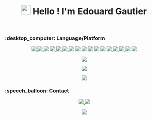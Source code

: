 <h1 align=center>
<img src="https://raw.githubusercontent.com/MartinHeinz/MartinHeinz/master/wave.gif" width="30px"> Hello ! I'm Edouard Gautier
</h1>

</br>
<h3>:desktop_computer: Language/Platform</h3>

<p align=center>
    <a href="https://www.python.org/">
        <img src="https://img.shields.io/static/v1?style=flat&message=Python&logo=python&labelColor=FFD43B&color=FFD43B&logoColor=306998&label=%20"/>
    <a>
    <a href="https://www.java.com/fr/">
        <img src="https://img.shields.io/badge/java-%23ED8B00.svg?style=fflat&logo=java&logoColor=white"/>
    <a>
    <img src="https://img.shields.io/static/v1?style=flat&message=C&logo=c&labelColor=00599C&color=00599C&logoColor=FFFFFF&label=%20"/>
    <a>
    <a href="https://fr.wikipedia.org/wiki/LaTeX">
        <img src="https://img.shields.io/badge/LaTeX-47A141?style=fflat&logo=LaTeX&logoColor=white"/>
    <a>
    <a href="https://git-scm.com/">
        <img src="https://img.shields.io/static/v1?style=flat&message=Git&logo=git&labelColor=F05032&color=F05032&logoColor=FFFFFF&label=%20"/>
    <a>
    <a href="https://github.com/Thorkel-dev">
        <img src="https://img.shields.io/static/v1?style=flat&message=GitHub&logo=GitHub&labelColor=362946&color=362946&logoColor=FFFFFF&label=%20"/>
    <a>
        <img src="https://img.shields.io/static/v1?style=flat&message=Gitlab&logo=Gitlab&labelColor=554488&color=554488&logoColor=FFFFFF&label=%20"/>
    <a>
        <img src="https://img.shields.io/badge/Bitbucket-0747a6?style=?style=flat&logo=bitbucket&logoColor=white"/>
    <a>
        <img src="https://img.shields.io/badge/Jenkins-D24939?style=flat&logo=Jenkins&logoColor=white"/>
    <a>
        <img src="https://img.shields.io/badge/Github%20Actions-282a2e?style=flat&logo=githubactions&logoColor=367cfe"/>
    <a>
        <img src="https://img.shields.io/badge/MariaDB-003545?style=flat&logo=mariadb&logoColor=white"/>
    <a>
        <img src="https://img.shields.io/badge/CMake-064F8C?style=flat&logo=cmake&logoColor=white"/>
    <a>
    <a href="https://www.docker.com/">
        <img src="https://img.shields.io/badge/docker-%230db7ed.svg?style=fflat&logo=docker&logoColor=white"/>
    <a>
    <a href="https://www.microsoft.com/fr-fr/windows">
        <img src="https://img.shields.io/static/v1?style=flat&message=Windows&logo=windows&labelColor=0078D6&color=0078D6&logoColor=FFFFFF&label=%20"/>
    <a>
    <a href="https://manjaro.org/">
        <img src="https://img.shields.io/static/v1?style=flat&message=Manjaro&logo=manjaro&labelColor=35BF5C&color=35BF5C&logoColor=FFFFFF&label=%20"/>
    <a>
    <img src="https://img.shields.io/static/v1?style=flat&message=Linux&logo=linux&labelColor=FCC624&color=FCC624&logoColor=black&label=%20"/>
    <a href="https://code.visualstudio.com/">
        <img src="https://img.shields.io/static/v1?style=flat&message=VSCode&logo=visual-studio-code&labelColor=007ACC&color=007ACC&logoColor=FFFFFF&label=%20"/>
    <a>
</p>

<p align="center">
<img src="https://github-readme-stats.vercel.app/api/top-langs/?username=Thorkel-dev&exclude_repo=Thorkel-dev&langs_count=4&layout=compact&theme=algolia"/>
</p>
<p align="center">
    <img src="https://github-readme-stats.vercel.app/api?username=Thorkel-dev&show_icons=true&count_private=true&theme=algolia"/>
</p>
<p align="center">
    <img src="https://github-profile-summary-cards.vercel.app/api/cards/profile-details?username=Thorkel-dev&theme=algolia"/>
</p>

<h3>:speech_balloon: Contact</h3>

<p align=center>
    <a href="https://www.linkedin.com/in/edouard-gautier-014878166/">
            <img src="https://img.shields.io/static/v1?style=flat&message=Edouard_Gautier&logo=linkedin&labelColor=0A66C2&color=0A66C2&logoColor=white&label=%20"/>
    </a>
    <a href="mailto:edouardgautier@outlook.fr">
            <img src="https://img.shields.io/static/v1?style=flat&message=edouardgautier@outlook.fr&logo=microsoft-outlook&labelColor=0078D4&color=0078D4&logoColor=white&label=%20"/>
    </a>
</p>

<div align="center">
<img src="https://gpvc.arturio.dev/Thorkel-dev" align="center" />
</div>

